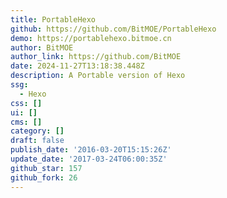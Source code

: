 ```yaml
---
title: PortableHexo
github: https://github.com/BitMOE/PortableHexo
demo: https://portablehexo.bitmoe.cn
author: BitMOE
author_link: https://github.com/BitMOE
date: 2024-11-27T13:18:38.448Z
description: A Portable version of Hexo
ssg:
  - Hexo
css: []
ui: []
cms: []
category: []
draft: false
publish_date: '2016-03-20T15:15:26Z'
update_date: '2017-03-24T06:00:35Z'
github_star: 157
github_fork: 26
---
```

